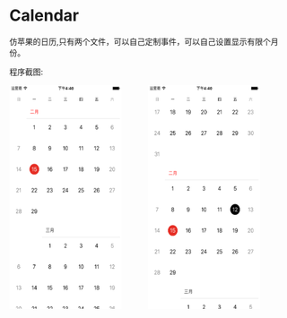 # Calendar

仿苹果的日历,只有两个文件，可以自己定制事件，可以自己设置显示有限个月份。

程序截图:

<img src="https://raw.githubusercontent.com/DavidWanderer/Calendar/master/1.png" width = "200" height = "400" alt="" align=center />&nbsp;&nbsp;&nbsp;&nbsp;&nbsp;&nbsp;&nbsp;&nbsp;&nbsp;&nbsp;&nbsp;&nbsp;<img src="https://raw.githubusercontent.com/DavidWanderer/Calendar/master/2.png" width = "200" height = "400" alt="" align=center />

<!--![image](https://raw.githubusercontent.com/DavidWanderer/Calendar/master/1.png)-->

<!--![image](https://raw.githubusercontent.com/DavidWanderer/Calendar/master/2.png)-->

